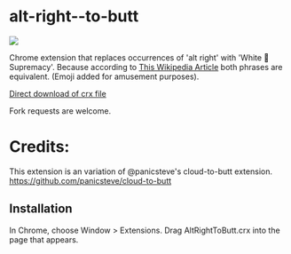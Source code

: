 alt-right--to-butt
===================================

![](logo.png)

Chrome extension that replaces occurrences of 'alt right' with 'White 💩 Supremacy'.
Because according to [This Wikipedia Article](https://en.wikipedia.org/wiki/Alt-right) both phrases are equivalent.
(Emoji added for amusement purposes).

[Direct download of crx file](https://github.com/elg0nz/cloud-to-butt/blob/master/AltRightToButt.crx?raw=true)

Fork requests are welcome.

# Credits:
This extension is an variation of @panicsteve's cloud-to-butt extension.
https://github.com/panicsteve/cloud-to-butt


Installation
------------

In Chrome, choose Window > Extensions.  Drag AltRightToButt.crx into the page that appears.

